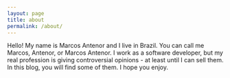 ```yaml
---
layout: page
title: about
permalink: /about/
---
```


Hello! My name is Marcos Antenor and I live in Brazil. You can call me Marcos, Antenor, or Marcos Antenor. I work as a software developer, but my real profession is giving controversial opinions - at least until I can sell them. In this blog, you will find some of them. I hope you enjoy.
